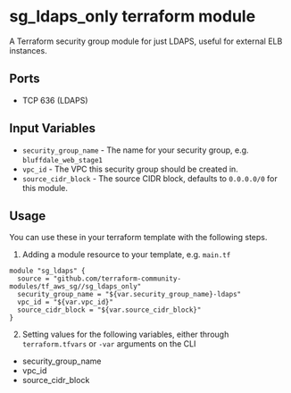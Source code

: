 sg_ldaps_only terraform module
==============================

A Terraform security group module for just LDAPS, useful for external
ELB instances.


Ports
-----
- TCP 636 (LDAPS)

Input Variables
---------------

- `security_group_name` - The name for your security group, e.g. `bluffdale_web_stage1`
- `vpc_id` - The VPC this security group should be created in.
- `source_cidr_block` - The source CIDR block, defaults to `0.0.0.0/0`
   for this module.

Usage
-----

You can use these in your terraform template with the following steps.

1. Adding a module resource to your template, e.g. `main.tf`

```
module "sg_ldaps" {
  source = "github.com/terraform-community-modules/tf_aws_sg//sg_ldaps_only"
  security_group_name = "${var.security_group_name}-ldaps"
  vpc_id = "${var.vpc_id}"
  source_cidr_block = "${var.source_cidr_block}"
}
```

2. Setting values for the following variables, either through `terraform.tfvars` or `-var` arguments on the CLI

- security_group_name
- vpc_id
- source_cidr_block
